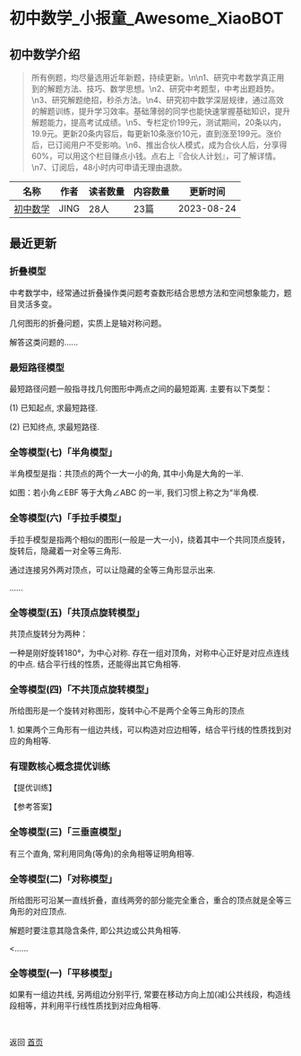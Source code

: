 # 初中数学_小报童_Awesome_XiaoBOT

## 初中数学介绍
> 所有例题，均尽量选用近年新题，持续更新。\n\n1、研究中考数学真正用到的解题方法、技巧、数学思想。\n2、研究中考题型，中考出题趋势。\n3、研究解题绝招，秒杀方法。\n4、研究初中数学深层规律，通过高效的解题训练，提升学习效率。基础薄弱的同学也能快速掌握基础知识，提升解题能力，提高考试成绩。\n5、专栏定价199元，测试期间，20条以内，19.9元。更新20条内容后，每更新10条涨价10元，直到涨至199元。涨价后，已订阅用户不受影响。\n6、推出合伙人模式，成为合伙人后，分享得60%，可以用这个栏目赚点小钱。点右上『合伙人计划』，可了解详情。\n7、订阅后，48小时内可申请无理由退款。  
  


|名称|作者|读者数量|内容数量|更新时间|
|---|---|---|---|---|
|[初中数学](https://xiaobot.net/p/aitp?refer=0b133df9-27dc-423b-8101-639049001c13)|JING|28人|23篇|2023-08-24|

## 最近更新
### 折叠模型

中考数学中，经常通过折叠操作类问题考查数形结合思想方法和空间想象能力，题目灵活多变。

几何图形的折叠问题，实质上是轴对称问题。

解答这类问题的......

### 最短路径模型

最短路径问题一般指寻找几何图形中两点之间的最短距离. 主要有以下类型：

(1) 已知起点, 求最短路径.

(2) 已知终点, 求最短路径.

### 全等模型(七)「半角模型」

半角模型是指：共顶点的两个一大一小的角, 其中小角是大角的一半.

如图：若小角∠EBF 等于大角∠ABC 的一半, 我们习惯上称之为“半角模.

### 全等模型(六)「手拉手模型」

手拉手模型是指两个相似的图形(一般是一大一小)，绕着其中一个共同顶点旋转，旋转后，隐藏着一对全等三角形.

通过连接另外两对顶点，可以让隐藏的全等三角形显示出来.

......

### 全等模型(五)「共顶点旋转模型」

共顶点旋转分为两种：

一种是刚好旋转180°，为中心对称. 存在一组对顶角，对称中心正好是对应点连线的中点. 结合平行线的性质，还能得出其它角相等.

### 全等模型(四)「不共顶点旋转模型」

所给图形是一个旋转对称图形，旋转中心不是两个全等三角形的顶点

1\. 如果两个三角形有一组边共线，可以构造对应边相等，结合平行线的性质找到对应的角相等.

### 有理数核心概念提优训练

【提优训练】

【参考答案】

### 全等模型(三)「三垂直模型」

有三个直角, 常利用同角(等角)的余角相等证明角相等.

### 全等模型(二)「对称模型」

所给图形可沿某一直线折叠，直线两旁的部分能完全重合，重合的顶点就是全等三角形的对应顶点.

解题时要注意其隐含条件, 即公共边或公共角相等.

<......

### 全等模型(一)「平移模型」

如果有一组边共线, 另两组边分别平行, 常要在移动方向上加(减)公共线段，构造线段相等，并利用平行线性质找到对应角相等.


<a href="https://github.com/Reno9527/awesome-xiaobot" style="color: white; text-decoration: none;">awesome-xiaobot</a>

返回 [首页](../README.md)
